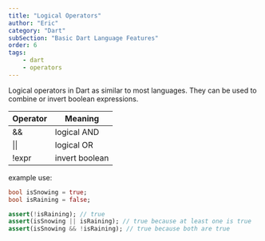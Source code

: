 ```yaml
---
title: "Logical Operators"
author: "Eric"
category: "Dart"
subSection: "Basic Dart Language Features"
order: 6
tags:
    - dart
    - operators
---
```


Logical operators in Dart as similar to most languages. They can be used to combine or invert boolean expressions.

|  Operator | Meaning  |
|---|---|
| &&  | logical AND |
|  &#124;&#124; | logical OR |
| !expr  | invert boolean |

example use:

```dart
bool isSnowing = true;
bool isRaining = false;

assert(!isRaining); // true
assert(isSnowing || isRaining); // true because at least one is true
assert(isSnowing && !isRaining); // true because both are true
```